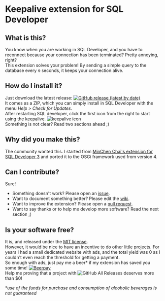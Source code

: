 # Keepalive extension for SQL Developer #

## What is this?
You know when you are working in SQL Developer, and you have to reconnect because your connection has been terminated?
Pretty annoying, right?  
This extension solves your problem! By sending a simple query to the database every _n_ seconds, it keeps your connection alive.

## How do I install it?
Just download the latest release: [![GitHub release (latest by date)](https://img.shields.io/github/v/release/scristalli/sql-developer-keepalive)](https://github.com/scristalli/sql-developer-keepalive/releases)  
It comes as a ZIP, which you can simply install in SQL Developer with the menu _Help > Check for Updates_.  
After restarting SQL developer, click the first icon from the right to start using the keepalive.
![keepalive icon](https://raw.githubusercontent.com/scristalli/sql-developer-keepalive/master/keepalive-icon.png)  
Something is not clear? Read two sections ahead ;)

## Why did you make this?
The community wanted this. I started from [MinChen Chai's extension for SQL Developer 3](https://sites.google.com/site/keepaliveext/) and ported it to the OSGi framework used from version 4.

## Can I contribute?
Sure!
* Something doesn't work? Please open an [issue](https://github.com/scristalli/sql-developer-keepalive/issues).
* Want to document something better? Please edit the [wiki](https://github.com/scristalli/sql-developer-keepalive/wiki).
* Want to improve the extension? Please open a [pull request](https://github.com/scristalli/sql-developer-keepalive/compare).
* Want to say thanks or to help me develop more software? Read the next section ;)

## Is your software free?
It is, and released under the [MIT license](https://github.com/scristalli/sql-developer-keepalive/blob/master/LICENSE).  
However, it would be nice to have an incentive to do other little projects. For years I had a small dedicated website with ads, and the total yield was 0 as I couldn't even reach the threshold for getting a payment.  
So enough with ads, just pay me a beer* if my extension has saved you some time! [![Beerpay](https://beerpay.io/scristalli/sql-developer-keepalive/badge.svg?style=flat)](https://beerpay.io/scristalli/sql-developer-keepalive)  
Help me proving that a project with ![GitHub All Releases](https://img.shields.io/github/downloads/scristalli/sql-developer-keepalive/total) deserves more than $0!




*_use of the funds for purchase and consumption of alcoholic beverages is not guaranteed_
